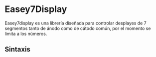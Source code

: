 # Easey7Display
Easey7display es una librería diseñada para controlar desplayes de 7 segmentos tanto de ánodo como de cátodo común, por el momento se limita a los números.
## Sintaxis
